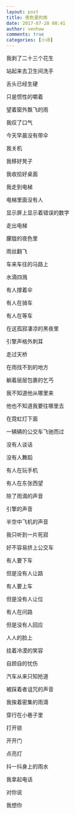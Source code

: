 ```yaml
---
layout: post
title: 夜色里的雨
date: 2017-07-28 08:41
author: venhow
comments: true
categories: [小诗]
---
```

我剥了二十三个花生

站起来去卫生间洗手

舌头已经生硬

只是惯性的嚼着

望着窗外飘飞的雨

我叹了口气

今天早晨没有带伞

我关机

我移好凳子

我收拾好桌面

我走到电梯

电梯里面没有人

显示屏上显示着错误的数字

走出电梯

朦胧的夜色里

雨丝翻飞

车来车往的马路上

水滴四溅

有人撑着伞

有人在骑车

有人在等车

在这孤寂凄凉的黑夜里

引擎声格外刺耳

走过天桥

在雨找不到的地方

躺着层层包裹的乞丐

我不知道他从哪里来

他也不知道我要往哪里去

在霓虹灯下面

一辆辆的公交车飞驰而过

没有人谈话

没有人舞蹈

有人在玩手机

有人在东张西望

除了雨滴的声音

引擎的声音

半空中飞机的声音

我只听到一片死寂

好不容易挤上公交车

有人要下车

但是没有人让路

有人要上车

但是没有人让位

有人在问路

但是没有人回应

人人的脸上

挂着冷漠的笑容

自顾自的忧伤

汽车从来只知抢道

被踩着者诅咒的声音

我挨着密集的雨滴

穿行在小巷子里

打开锁

开开门

点亮灯

抖一抖身上的雨水

我拿起电话

对你说

我想你
